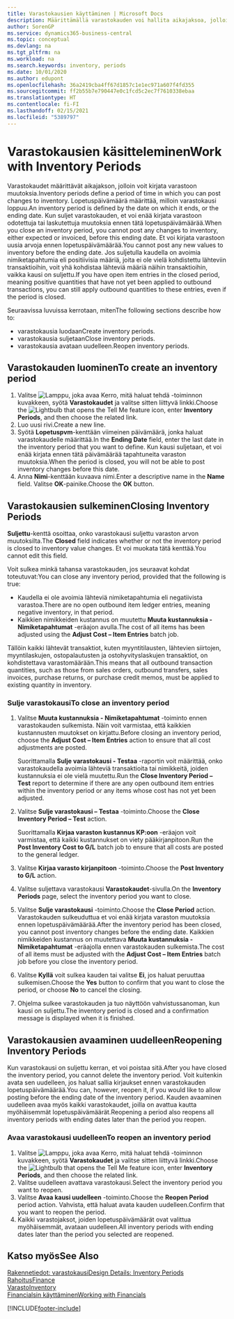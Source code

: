 ```yaml
---
title: Varastokausien käyttäminen | Microsoft Docs
description: Määrittämällä varastokauden voi hallita aikajaksoa, jolloin henkilöt voivat kirjata muutoksia varastoon.
author: SorenGP
ms.service: dynamics365-business-central
ms.topic: conceptual
ms.devlang: na
ms.tgt_pltfrm: na
ms.workload: na
ms.search.keywords: inventory, periods
ms.date: 10/01/2020
ms.author: edupont
ms.openlocfilehash: 36a2419cba4ff67d1857c1e1ec971a607f4fd355
ms.sourcegitcommit: ff2b55b7e790447e0c1fcd5c2ec7f7610338ebaa
ms.translationtype: HT
ms.contentlocale: fi-FI
ms.lasthandoff: 02/15/2021
ms.locfileid: "5389797"
---
```

# <a name="work-with-inventory-periods"></a><span data-ttu-id="e1f76-103">Varastokausien käsitteleminen</span><span class="sxs-lookup"><span data-stu-id="e1f76-103">Work with Inventory Periods</span></span>
<span data-ttu-id="e1f76-104">Varastokaudet määrittävät aikajakson, jolloin voit kirjata varastoon muutoksia.</span><span class="sxs-lookup"><span data-stu-id="e1f76-104">Inventory periods define a period of time in which you can post changes to inventory.</span></span> <span data-ttu-id="e1f76-105">Lopetuspäivämäärä määrittää, milloin varastokausi loppuu.</span><span class="sxs-lookup"><span data-stu-id="e1f76-105">An inventory period is defined by the date on which it ends, or the ending date.</span></span> <span data-ttu-id="e1f76-106">Kun suljet varastokauden, et voi enää kirjata varastoon odotettuja tai laskutettuja muutoksia ennen tätä lopetuspäivämäärää.</span><span class="sxs-lookup"><span data-stu-id="e1f76-106">When you close an inventory period, you cannot post any changes to inventory, either expected or invoiced, before this ending date.</span></span> <span data-ttu-id="e1f76-107">Et voi kirjata varastoon uusia arvoja ennen lopetuspäivämäärää.</span><span class="sxs-lookup"><span data-stu-id="e1f76-107">You cannot post any new values to inventory before the ending date.</span></span> <span data-ttu-id="e1f76-108">Jos suljetulla kaudella on avoimia nimiketapahtumia eli positiivisia määriä, joita ei ole vielä kohdistettu lähteviin transaktioihin, voit yhä kohdistaa lähteviä määriä näihin transaktioihin, vaikka kausi on suljettu.</span><span class="sxs-lookup"><span data-stu-id="e1f76-108">If you have open item entries in the closed period, meaning positive quantities that have not yet been applied to outbound transactions, you can still apply outbound quantities to these entries, even if the period is closed.</span></span>  

<span data-ttu-id="e1f76-109">Seuraavissa luvuissa kerrotaan, miten</span><span class="sxs-lookup"><span data-stu-id="e1f76-109">The following sections describe how to:</span></span>

* <span data-ttu-id="e1f76-110">varastokausia luodaan</span><span class="sxs-lookup"><span data-stu-id="e1f76-110">Create inventory periods.</span></span>  
* <span data-ttu-id="e1f76-111">varastokausia suljetaan</span><span class="sxs-lookup"><span data-stu-id="e1f76-111">Close inventory periods.</span></span>  
* <span data-ttu-id="e1f76-112">varastokausia avataan uudelleen.</span><span class="sxs-lookup"><span data-stu-id="e1f76-112">Reopen inventory periods.</span></span>  

## <a name="to-create-an-inventory-period"></a><span data-ttu-id="e1f76-113">Varastokauden luominen</span><span class="sxs-lookup"><span data-stu-id="e1f76-113">To create an inventory period</span></span>  
1. <span data-ttu-id="e1f76-114">Valitse ![Lamppu, joka avaa Kerro, mitä haluat tehdä -toiminnon](media/ui-search/search_small.png "Kerro, mitä haluat tehdä") kuvakkeen, syötä **Varastokaudet** ja valitse sitten liittyvä linkki.</span><span class="sxs-lookup"><span data-stu-id="e1f76-114">Choose the ![Lightbulb that opens the Tell Me feature](media/ui-search/search_small.png "Tell me what you want to do") icon, enter **Inventory Periods**, and then choose the related link.</span></span>  
2. <span data-ttu-id="e1f76-115">Luo uusi rivi.</span><span class="sxs-lookup"><span data-stu-id="e1f76-115">Create a new line.</span></span>  
3. <span data-ttu-id="e1f76-116">Syötä **Lopetuspvm**-kenttään viimeinen päivämäärä, jonka haluat varastokaudelle määrittää.</span><span class="sxs-lookup"><span data-stu-id="e1f76-116">In the **Ending Date** field, enter the last date in the inventory period that you want to define.</span></span> <span data-ttu-id="e1f76-117">Kun kausi suljetaan, et voi enää kirjata ennen tätä päivämäärää tapahtuneita varaston muutoksia.</span><span class="sxs-lookup"><span data-stu-id="e1f76-117">When the period is closed, you will not be able to post inventory changes before this date.</span></span>  
4. <span data-ttu-id="e1f76-118">Anna **Nimi**-kenttään kuvaava nimi.</span><span class="sxs-lookup"><span data-stu-id="e1f76-118">Enter a descriptive name in the **Name** field.</span></span> <span data-ttu-id="e1f76-119">Valitse **OK**-painike.</span><span class="sxs-lookup"><span data-stu-id="e1f76-119">Choose the **OK** button.</span></span>  

## <a name="closing-inventory-periods"></a><span data-ttu-id="e1f76-120">Varastokausien sulkeminen</span><span class="sxs-lookup"><span data-stu-id="e1f76-120">Closing Inventory Periods</span></span>  
<span data-ttu-id="e1f76-121">**Suljettu**-kenttä osoittaa, onko varastokausi suljettu varaston arvon muutoksilta.</span><span class="sxs-lookup"><span data-stu-id="e1f76-121">The **Closed** field indicates whether or not the inventory period is closed to inventory value changes.</span></span> <span data-ttu-id="e1f76-122">Et voi muokata tätä kenttää.</span><span class="sxs-lookup"><span data-stu-id="e1f76-122">You cannot edit this field.</span></span>  

<span data-ttu-id="e1f76-123">Voit sulkea minkä tahansa varastokauden, jos seuraavat kohdat toteutuvat:</span><span class="sxs-lookup"><span data-stu-id="e1f76-123">You can close any inventory period, provided that the following is true:</span></span>  

* <span data-ttu-id="e1f76-124">Kaudella ei ole avoimia lähteviä nimiketapahtumia eli negatiivista varastoa.</span><span class="sxs-lookup"><span data-stu-id="e1f76-124">There are no open outbound item ledger entries, meaning negative inventory, in that period.</span></span>  
* <span data-ttu-id="e1f76-125">Kaikkien nimikkeiden kustannus on muutettu **Muuta kustannuksia - Nimiketapahtumat** -eräajon avulla.</span><span class="sxs-lookup"><span data-stu-id="e1f76-125">The cost of all items has been adjusted using the **Adjust Cost – Item Entries** batch job.</span></span>  

<span data-ttu-id="e1f76-126">Tällöin kaikki lähtevät transaktiot, kuten myyntitilausten, lähtevien siirtojen, myyntilaskujen, ostopalautusten ja ostohyvityslaskujen transaktiot, on kohdistettava varastomäärään.</span><span class="sxs-lookup"><span data-stu-id="e1f76-126">This means that all outbound transaction quantities, such as those from sales orders, outbound transfers, sales invoices, purchase returns, or purchase credit memos, must be applied to existing quantity in inventory.</span></span>  

### <a name="to-close-an-inventory-period"></a><span data-ttu-id="e1f76-127">Sulje varastokausi</span><span class="sxs-lookup"><span data-stu-id="e1f76-127">To close an inventory period</span></span>  
1. <span data-ttu-id="e1f76-128">Valitse **Muuta kustannuksia - Nimiketapahtumat** -toiminto ennen varastokauden sulkemista. Näin voit varmistaa, että kaikkien kustannusten muutokset on kirjattu.</span><span class="sxs-lookup"><span data-stu-id="e1f76-128">Before closing an inventory period, choose the **Adjust Cost – Item Entries** action to ensure that all cost adjustments are posted.</span></span>

     <span data-ttu-id="e1f76-129">Suorittamalla **Sulje varastokausi - Testaa** -raportin voit määrittää, onko varastokaudella avoimia lähteviä transaktioita tai nimikkeitä, joiden kustannuksia ei ole vielä muutettu.</span><span class="sxs-lookup"><span data-stu-id="e1f76-129">Run the **Close Inventory Period – Test** report to determine if there are any open outbound item entries within the inventory period or any items whose cost has not yet been adjusted.</span></span>  
2. <span data-ttu-id="e1f76-130">Valitse **Sulje varastokausi – Testaa** -toiminto.</span><span class="sxs-lookup"><span data-stu-id="e1f76-130">Choose the **Close Inventory Period – Test** action.</span></span>  

     <span data-ttu-id="e1f76-131">Suorittamalla **Kirjaa varaston kustannus KP:oon** -eräajon voit varmistaa, että kaikki kustannukset on viety pääkirjanpitoon.</span><span class="sxs-lookup"><span data-stu-id="e1f76-131">Run the **Post Inventory Cost to G/L** batch job to ensure that all costs are posted to the general ledger.</span></span>  
3. <span data-ttu-id="e1f76-132">Valitse **Kirjaa varasto kirjanpitoon** -toiminto.</span><span class="sxs-lookup"><span data-stu-id="e1f76-132">Choose the **Post Inventory to G/L** action.</span></span>  
4. <span data-ttu-id="e1f76-133">Valitse suljettava varastokausi **Varastokaudet**-sivulla.</span><span class="sxs-lookup"><span data-stu-id="e1f76-133">On the **Inventory Periods** page, select the inventory period you want to close.</span></span>  
5. <span data-ttu-id="e1f76-134">Valitse **Sulje varastokausi** -toiminto.</span><span class="sxs-lookup"><span data-stu-id="e1f76-134">Choose the **Close Period** action.</span></span> <span data-ttu-id="e1f76-135">Varastokauden sulkeuduttua et voi enää kirjata varaston muutoksia ennen lopetuspäivämäärää.</span><span class="sxs-lookup"><span data-stu-id="e1f76-135">After the inventory period has been closed, you cannot post inventory changes before the ending date.</span></span> <span data-ttu-id="e1f76-136">Kaikkien nimikkeiden kustannus on muutettava **Muuta kustannuksia - Nimiketapahtumat** -eräajolla ennen varastokauden sulkemista.</span><span class="sxs-lookup"><span data-stu-id="e1f76-136">The cost of all items must be adjusted with the **Adjust Cost – Item Entries** batch job before you close the inventory period.</span></span>  
6. <span data-ttu-id="e1f76-137">Valitse **Kyllä** voit sulkea kauden tai valitse **Ei**, jos haluat peruuttaa sulkemisen.</span><span class="sxs-lookup"><span data-stu-id="e1f76-137">Choose the **Yes** button to confirm that you want to close the period, or choose **No** to cancel the closing.</span></span>  
7. <span data-ttu-id="e1f76-138">Ohjelma sulkee varastokauden ja tuo näyttöön vahvistussanoman, kun kausi on suljettu.</span><span class="sxs-lookup"><span data-stu-id="e1f76-138">The inventory period is closed and a confirmation message is displayed when it is finished.</span></span>  

## <a name="reopening-inventory-periods"></a><span data-ttu-id="e1f76-139">Varastokausien avaaminen uudelleen</span><span class="sxs-lookup"><span data-stu-id="e1f76-139">Reopening Inventory Periods</span></span>  
<span data-ttu-id="e1f76-140">Kun varastokausi on suljettu kerran, et voi poistaa sitä.</span><span class="sxs-lookup"><span data-stu-id="e1f76-140">After you have closed the inventory period, you cannot delete the inventory period.</span></span> <span data-ttu-id="e1f76-141">Voit kuitenkin avata sen uudelleen, jos haluat sallia kirjaukset ennen varastokauden lopetuspäivämäärää.</span><span class="sxs-lookup"><span data-stu-id="e1f76-141">You can, however, reopen it, if you would like to allow posting before the ending date of the inventory period.</span></span> <span data-ttu-id="e1f76-142">Kauden avaaminen uudelleen avaa myös kaikki varastokaudet, joilla on avattua kautta myöhäisemmät lopetuspäivämäärät.</span><span class="sxs-lookup"><span data-stu-id="e1f76-142">Reopening a period also reopens all inventory periods with ending dates later than the period you reopen.</span></span>  

### <a name="to-reopen-an-inventory-period"></a><span data-ttu-id="e1f76-143">Avaa varastokausi uudelleen</span><span class="sxs-lookup"><span data-stu-id="e1f76-143">To reopen an inventory period</span></span>  
1. <span data-ttu-id="e1f76-144">Valitse ![Lamppu, joka avaa Kerro, mitä haluat tehdä -toiminnon](media/ui-search/search_small.png "Kerro, mitä haluat tehdä") kuvakkeen, syötä **Varastokaudet** ja valitse sitten liittyvä linkki.</span><span class="sxs-lookup"><span data-stu-id="e1f76-144">Choose the ![Lightbulb that opens the Tell Me feature](media/ui-search/search_small.png "Tell me what you want to do") icon, enter **Inventory Periods**, and then choose the related link.</span></span>  
2. <span data-ttu-id="e1f76-145">Valitse uudelleen avattava varastokausi.</span><span class="sxs-lookup"><span data-stu-id="e1f76-145">Select the inventory period you want to reopen.</span></span>  
3. <span data-ttu-id="e1f76-146">Valitse **Avaa kausi uudelleen** -toiminto.</span><span class="sxs-lookup"><span data-stu-id="e1f76-146">Choose the **Reopen Period** period action.</span></span> <span data-ttu-id="e1f76-147">Vahvista, että haluat avata kauden uudelleen.</span><span class="sxs-lookup"><span data-stu-id="e1f76-147">Confirm that you want to reopen the period.</span></span>  
4. <span data-ttu-id="e1f76-148">Kaikki varastojaksot, joiden lopetuspäivämäärät ovat valittua myöhäisemmät, avataan uudelleen.</span><span class="sxs-lookup"><span data-stu-id="e1f76-148">All inventory periods with ending dates later than the period you selected are reopened.</span></span>  

## <a name="see-also"></a><span data-ttu-id="e1f76-149">Katso myös</span><span class="sxs-lookup"><span data-stu-id="e1f76-149">See Also</span></span>  
[<span data-ttu-id="e1f76-150">Rakennetiedot: varastokausi</span><span class="sxs-lookup"><span data-stu-id="e1f76-150">Design Details: Inventory Periods</span></span>](design-details-inventory-periods.md)  
[<span data-ttu-id="e1f76-151">Rahoitus</span><span class="sxs-lookup"><span data-stu-id="e1f76-151">Finance</span></span>](finance.md)  
[<span data-ttu-id="e1f76-152">Varasto</span><span class="sxs-lookup"><span data-stu-id="e1f76-152">Inventory</span></span>](inventory-manage-inventory.md)  
[<span data-ttu-id="e1f76-153">Financialsin käyttäminen</span><span class="sxs-lookup"><span data-stu-id="e1f76-153">Working with Financials</span></span>](ui-work-product.md)


[!INCLUDE[footer-include](includes/footer-banner.md)]